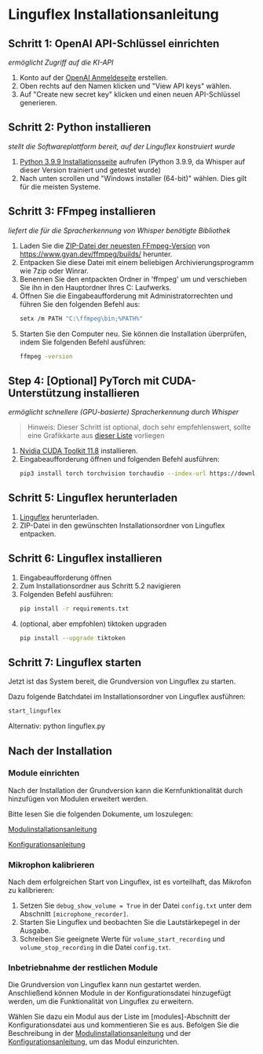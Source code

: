 # Linguflex Installationsanleitung

## Schritt 1: OpenAI API-Schlüssel einrichten
*ermöglicht Zugriff auf die KI-API*

1. Konto auf der [OpenAI Anmeldeseite](https://platform.openai.com/signup) erstellen.
2. Oben rechts auf den Namen klicken und "View API keys" wählen.
3. Auf "Create new secret key" klicken und einen neuen API-Schlüssel generieren.

## Schritt 2: Python installieren
*stellt die Softwareplattform bereit, auf der Linguflex konstruiert wurde*

1. [Python 3.9.9 Installationsseite](https://www.python.org/downloads/release/python-399/) aufrufen
   (Python 3.9.9, da Whisper auf dieser Version trainiert und getestet wurde)
2. Nach unten scrollen und "Windows installer (64-bit)" wählen. Dies gilt für die meisten Systeme.

## Schritt 3: FFmpeg installieren
*liefert die für die Spracherkennung von Whisper benötigte Bibliothek*

1. Laden Sie die [ZIP-Datei der neuesten FFmpeg-Version](https://www.gyan.dev/ffmpeg/builds/ffmpeg-git-full.7z) von https://www.gyan.dev/ffmpeg/builds/ herunter.
2. Entpacken Sie diese Datei mit einem beliebigen Archivierungsprogramm wie 7zip oder Winrar.
3. Benennen Sie den entpackten Ordner in 'ffmpeg' um und verschieben Sie ihn in den Hauptordner Ihres C: Laufwerks.
4. Öffnen Sie die Eingabeaufforderung mit Administratorrechten und führen Sie den folgenden Befehl aus:
   ```bash
   setx /m PATH "C:\ffmpeg\bin;%PATH%"
5. Starten Sie den Computer neu. Sie können die Installation überprüfen, indem Sie folgenden Befehl ausführen:
   ```bash
   ffmpeg -version
   ```

## Step 4: [Optional] PyTorch mit CUDA-Unterstützung installieren
*ermöglicht schnellere (GPU-basierte) Spracherkennung durch Whisper*

> Hinweis: Dieser Schritt ist optional, doch sehr empfehlenswert, sollte eine Grafikkarte aus [dieser Liste](https://developer.nvidia.com/cuda-gpus) vorliegen 

1. [Nvidia CUDA Toolkit 11.8](https://developer.nvidia.com/cuda-11-8-0-download-archive) installieren.
2. Eingabeaufforderung öffnen und folgenden Befehl ausführen:
   ```bash
   pip3 install torch torchvision torchaudio --index-url https://download.pytorch.org/whl/cu118
   ```

## Schritt 5: Linguflex herunterladen

1. [Linguflex](https://github.com/KoljaB/Linguflex/archive/refs/heads/main.zip) herunterladen.
2. ZIP-Datei in den gewünschten Installationsordner von Linguflex entpacken.

## Schritt 6: Linguflex installieren

1. Eingabeaufforderung öffnen 
2. Zum Installationsordner aus Schritt 5.2 navigieren
3. Folgenden Befehl ausführen:
   ```bash
   pip install -r requirements.txt
   ```
4. (optional, aber empfohlen) tiktoken upgraden
   ```bash
   pip install --upgrade tiktoken
   ```

## Schritt 7: Linguflex starten

Jetzt ist das System bereit, die Grundversion von Linguflex zu starten.

Dazu folgende Batchdatei im Installationsordner von Linguflex ausführen:

```bash
start_linguflex
```

Alternativ: python linguflex.py

## Nach der Installation

### Module einrichten

Nach der Installation der Grundversion kann die Kernfunktionalität durch hinzufügen von Modulen erweitert werden.  

Bitte lesen Sie die folgenden Dokumente, um loszulegen:

[Modulinstallationsanleitung](https://github.com/KoljaB/Linguflex/blob/main/docs/modules.md)

[Konfigurationsanleitung](https://github.com/KoljaB/Linguflex/blob/main/docs/config.md)

### Mikrophon kalibrieren

Nach dem erfolgreichen Start von Linguflex, ist es vorteilhaft, das Mikrofon zu kalibrieren:

1. Setzen Sie `debug_show_volume = True` in der Datei `config.txt` unter dem Abschnitt `[microphone_recorder]`.
2. Starten Sie Linguflex und beobachten Sie die Lautstärkepegel in der Ausgabe.
3. Schreiben Sie geeignete Werte für `volume_start_recording` und `volume_stop_recording` in die Datei `config.txt`.

### Inbetriebnahme der restlichen Module

Die Grundversion von Linguflex kann nun gestartet werden.  
Anschließend können Module in der Konfigurationsdatei hinzugefügt werden, um die Funktionalität von Linguflex zu erweitern.

Wählen Sie dazu ein Modul aus der Liste im [modules]-Abschnitt der Konfigurationsdatei aus und kommentieren Sie es aus. Befolgen Sie die Beschreibung in der [Modulinstallationsanleitung](https://github.com/KoljaB/Linguflex/blob/main/docs/modules.md) und der [Konfigurationsanleitung](https://github.com/KoljaB/Linguflex/blob/main/docs/config.md), um das Modul einzurichten.
